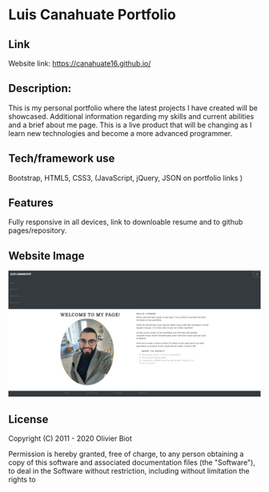 # Luis Canahuate Portfolio

## Link
 Website link: https://canahuate16.github.io/



## Description: 
This is my personal portfolio where the latest projects I have created will be showcased. Additional information regarding my skills and current abilities and a brief about me page. This is a live product that will be changing as I learn new technologies and become a more advanced programmer.

## Tech/framework use
Bootstrap, HTML5, CSS3, (JavaScript, jQuery, JSON on portfolio links )

## Features
Fully responsive in all devices, link to downloable resume and to github pages/repository. 


## Website Image

![](image/websiteimage.PNG)

## License
Copyright (C) 2011 - 2020 Olivier Biot

Permission is hereby granted, free of charge, to any person obtaining a copy of
this software and associated documentation files (the "Software"), to deal in
the Software without restriction, including without limitation the rights to
